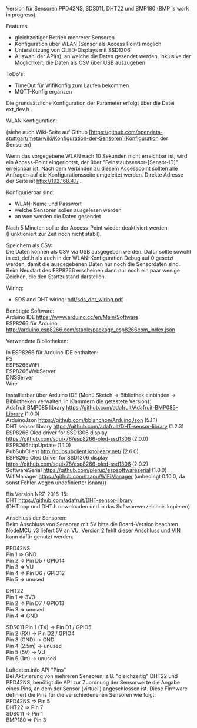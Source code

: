 Version für Sensoren PPD42NS, SDS011, DHT22 und BMP180 (BMP is work in progress).  

Features:  
- gleichzeitiger Betrieb mehrerer Sensoren  
- Konfiguration über WLAN (Sensor als Access Point) möglich  
- Unterstützung von OLED-Displays mit SSD1306  
- Auswahl der API(s), an welche die Daten gesendet werden, inklusive der Möglichkeit, die Daten als CSV über USB auszugeben   


ToDo's:
- TimeOut für WifiKonfig zum Laufen bekommen
- MQTT-Konfig ergänzen

Die grundsätzliche Konfiguration der Parameter erfolgt über die Datei ext_dev.h .
  
WLAN Konfiguration:

(siehe auch Wiki-Seite auf Github [https://github.com/opendata-stuttgart/meta/wiki/Konfiguration-der-Sensoren](Konfiguration der Sensoren)  

Wenn das vorgegebene WLAN nach 10 Sekunden nicht erreichbar ist, wird ein Access-Point eingerichtet, der über "Feinstaubsensor-\[Sensor-ID\]" erreichbar ist. Nach dem Verbinden zu diesem Accesspoint sollten alle Anfragen auf die Konfigurationsseite umgeleitet werden. Direkte Adresse der Seite ist http://192.168.4.1/ .

Konfigurierbar sind:  
- WLAN-Name und Passwort  
- welche Sensoren sollen ausgelesen werden  
- an wen werden die Daten gesendet  
  
Nach 5 Minuten sollte der Access-Point wieder deaktiviert werden (Funktioniert zur Zeit noch nicht stabil).  
  
  
Speichern als CSV:  
Die Daten können als CSV via USB ausgegeben werden. Dafür sollte sowohl in ext_def.h als auch in der WLAN-Konfiguration Debug auf 0 gesetzt werden, damit die ausgegebenen Daten nur noch die Sensordaten sind. Beim Neustart des ESP8266 erscheinen dann nur noch ein paar wenige Zeichen, die den Startzustand darstellen.  
  
Wiring:

* SDS and DHT wiring: [pdf/sds_dht_wiring.pdf](pdf/sds_dht_wiring.pdf)

Benötigte Software:  
Arduino IDE <https://www.arduino.cc/en/Main/Software>  
ESP8266 für Arduino <http://arduino.esp8266.com/stable/package_esp8266com_index.json>  
  
  
Verwendete Bibliotheken:  
  
In ESP8266 für Arduino IDE enthalten:  
FS  
ESP8266WiFi  
ESP8266WebServer  
DNSServer  
Wire  
  
Installierbar über Arduino IDE (Menü Sketch -> Bibliothek einbinden -> Bibliotheken verwalten, in Klammern die getestete Version):  
Adafruit BMP085 library <https://github.com/adafruit/Adafruit-BMP085-Library> (1.0.0)  
ArduinoJson <https://github.com/bblanchon/ArduinoJson> (5.1.1)  
DHT sensor library <https://github.com/adafruit/DHT-sensor-library> (1.2.3)  
ESP8266 Oled driver for SSD1306 display <https://github.com/squix78/esp8266-oled-ssd1306> (2.0.0)  
ESP8266httpUpdate (1.1.0)  
PubSubClient <http://pubsubclient.knolleary.net/> (2.6.0)  
ESP8266 Oled Driver for SSD1306 display <https://github.com/squix78/esp8266-oled-ssd1306> (2.0.2)  
SoftwareSerial <https://github.com/plerup/espsoftwareserial> (1.0.0)  
WifiManager <https://github.com/tzapu/WiFiManager>  (unbedingt 0.10.0, da sonst Fehler wegen undefinierter isnan())  
  
Bis Version NRZ-2016-15:  
DHT <https://github.com/adafruit/DHT-sensor-library>  
(DHT.cpp und DHT.h downloaden und in das Softwareverzeichnis kopieren)  
  
  
Anschluss der Sensoren:  
Beim Anschluss von Sensoren mit 5V bitte die Board-Version beachten. NodeMCU v3 liefert 5V an VU, Version 2 fehlt dieser Anschluss und VIN kann dafür genutzt werden.  
  
PPD42NS  
Pin 1 => GND  
Pin 2 => Pin D5 / GPIO14  
Pin 3 => VU  
Pin 4 => Pin D6 / GPIO12  
Pin 5 => unused  
  
DHT22  
Pin 1 => 3V3  
Pin 2 => Pin D7 / GPIO13  
Pin 3 => unused  
Pin 4 => GND  

SDS011
Pin 1 (TX)   -> Pin D1 / GPIO5  
Pin 2 (RX)   -> Pin D2 / GPIO4  
Pin 3 (GND)  -> GND  
Pin 4 (2.5m) -> unused  
Pin 5 (5V)   -> VU  
Pin 6 (1m)   -> unused  
  
  
Luftdaten.info API "Pins"  
Bei Aktivierung von mehreren Sensoren, z.B. "gleichzeitig" DHT22 und PPD42NS, benötigt die API zur Zuordnung der Sensorwerte die Angabe eines Pins, an dem der Sensor (virtuell) angeschlossen ist.
Diese Firmware definiert die Pins für die verschiedenenen Sensoren wie folgt:  
PPD42NS => Pin 5  
DHT22 => Pin 7  
SDS011 => Pin 1  
BMP180 => Pin 3  
